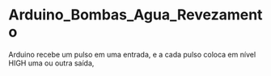 # Arduino_Bombas_Agua_Revezamento
Arduino recebe um pulso em uma entrada, e a cada pulso coloca em nível HIGH uma ou outra saída,
